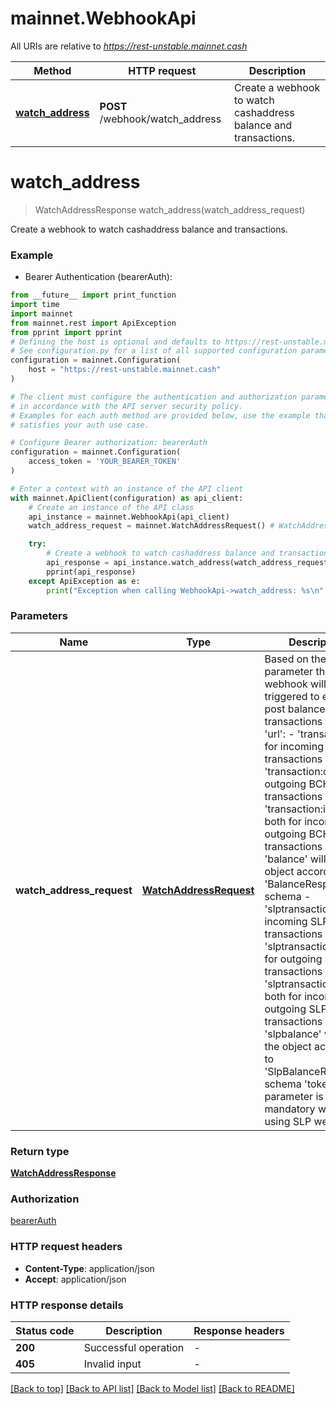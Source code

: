 # mainnet.WebhookApi

All URIs are relative to *https://rest-unstable.mainnet.cash*

Method | HTTP request | Description
------------- | ------------- | -------------
[**watch_address**](WebhookApi.md#watch_address) | **POST** /webhook/watch_address | Create a webhook to watch cashaddress balance and transactions. 


# **watch_address**
> WatchAddressResponse watch_address(watch_address_request)

Create a webhook to watch cashaddress balance and transactions. 

### Example

* Bearer Authentication (bearerAuth):
```python
from __future__ import print_function
import time
import mainnet
from mainnet.rest import ApiException
from pprint import pprint
# Defining the host is optional and defaults to https://rest-unstable.mainnet.cash
# See configuration.py for a list of all supported configuration parameters.
configuration = mainnet.Configuration(
    host = "https://rest-unstable.mainnet.cash"
)

# The client must configure the authentication and authorization parameters
# in accordance with the API server security policy.
# Examples for each auth method are provided below, use the example that
# satisfies your auth use case.

# Configure Bearer authorization: bearerAuth
configuration = mainnet.Configuration(
    access_token = 'YOUR_BEARER_TOKEN'
)

# Enter a context with an instance of the API client
with mainnet.ApiClient(configuration) as api_client:
    # Create an instance of the API class
    api_instance = mainnet.WebhookApi(api_client)
    watch_address_request = mainnet.WatchAddressRequest() # WatchAddressRequest | Based on the 'type' parameter the webhook will be triggered to either post balance or raw transactions to the 'url': - 'transaction:in' for incoming BCH transactions - 'transaction:out' for outgoing BCH transactions - 'transaction:in,out' both for incoming and outgoing BCH transactions - 'balance' will post the object according to 'BalanceResponse' schema - 'slptransaction:in' for incoming SLP transactions - 'slptransaction:out' for outgoing SLP transactions - 'slptransaction:in,out' both for incoming and outgoing SLP transactions - 'slpbalance' will post the object according to 'SlpBalanceResponse' schema  'tokenId' parameter is mandatory when using SLP webhooks. 

    try:
        # Create a webhook to watch cashaddress balance and transactions. 
        api_response = api_instance.watch_address(watch_address_request)
        pprint(api_response)
    except ApiException as e:
        print("Exception when calling WebhookApi->watch_address: %s\n" % e)
```

### Parameters

Name | Type | Description  | Notes
------------- | ------------- | ------------- | -------------
 **watch_address_request** | [**WatchAddressRequest**](WatchAddressRequest.md)| Based on the &#39;type&#39; parameter the webhook will be triggered to either post balance or raw transactions to the &#39;url&#39;: - &#39;transaction:in&#39; for incoming BCH transactions - &#39;transaction:out&#39; for outgoing BCH transactions - &#39;transaction:in,out&#39; both for incoming and outgoing BCH transactions - &#39;balance&#39; will post the object according to &#39;BalanceResponse&#39; schema - &#39;slptransaction:in&#39; for incoming SLP transactions - &#39;slptransaction:out&#39; for outgoing SLP transactions - &#39;slptransaction:in,out&#39; both for incoming and outgoing SLP transactions - &#39;slpbalance&#39; will post the object according to &#39;SlpBalanceResponse&#39; schema  &#39;tokenId&#39; parameter is mandatory when using SLP webhooks.  | 

### Return type

[**WatchAddressResponse**](WatchAddressResponse.md)

### Authorization

[bearerAuth](../README.md#bearerAuth)

### HTTP request headers

 - **Content-Type**: application/json
 - **Accept**: application/json

### HTTP response details
| Status code | Description | Response headers |
|-------------|-------------|------------------|
**200** | Successful operation |  -  |
**405** | Invalid input |  -  |

[[Back to top]](#) [[Back to API list]](../README.md#documentation-for-api-endpoints) [[Back to Model list]](../README.md#documentation-for-models) [[Back to README]](../README.md)

